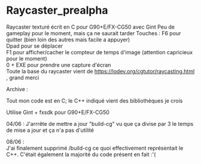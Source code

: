 # Raycaster_prealpha
Raycaster texturé écrit en C pour G90+E/FX-CG50 avec Gint
Peu de gameplay pour le moment, mais ça ne saurait tarder
Touches : F6 pour quitter (bien loin des autres mais facile a appuyer)    
          Dpad pour se déplacer   
          F1 pour afficher/cacher le compteur de temps d'image (attention capricieux pour le moment)   
          0 + EXE pour prendre une capture d'écran   
Toute la base du raycaster vient de  https://lodev.org/cgtutor/raycasting.html , grand merci  
   
   
   
   
    
   
   
   
   
   
   
   
   
Archive : 

Tout mon code est en C; le C++ indiqué vient des bibliothèques je crois 
 
Utilise Gint + fxsdk pour G90+E/FX-CG50

04/06 :
J'arrrête de mettre a jour "build-cg" vu que ça divise par 3 le temps de mise a jour
et ça n'a pas d'utilité 

08/06 :   
J'ai finalement supprimé /build-cg ce quoi effectivement représentait le C++. C'était également la majorité du code présent en fait :'(
